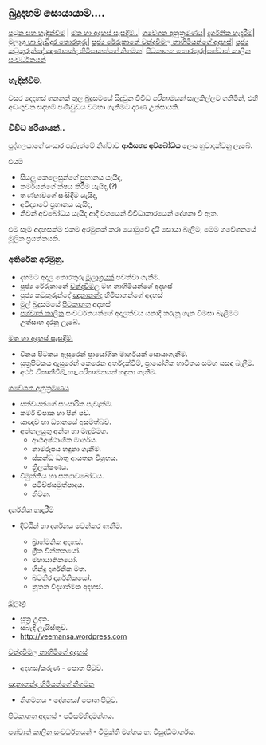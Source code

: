 ## බුදුදහම සොයායාම....

[පටුන සහ හැඳින්වීම](/page0.md) |
[මත හා අදහස් සැසඳීම්..](/page1.md)|
[ගවේශන අනුක්‍රමණය](/page2.md)|
[දාර්ශනික හැදෑරීම්](/page3.md)|
[මූලාශ්‍ර හා වැඩිදුර තොරතුරු](/page4.md)|
[පූජ්‍ය රේරුකානේ චන්දවිමල නාහිමියන්ගේ අදහස්](/page5.md)|
[පූජ්‍ය කටුකුරුන්දේ ඤාණානන්ද හිමිපානන්ගේ නිගමන](/page6.md)|
[පිටකාගත තොරතුරු](/page7.md)|[පශ්චාත් කාලීන සංවර්ධනයන්](/page8.md)


### හැඳින්වීම.
වසර දෙදහස් ගනනක් තුල බුදුසමයේ සිදුවුන විවිධ _පරිනාමයන්_ සැලකිල්ලට ගනිමින්, එහි අඩංගුවන සදහම් පණිවුඩය වටහා ගැනීමට දරණ උත්සායකි.

### විවිධ පරියායන්..
පුද්ගලයාගේ සංසාර පැවැත්මේ නිශ්ටාව **ආර්‍යසත්‍ය අවබෝධය** ලෙස හුවාදක්වනු ලැබේ.

එයම
- සියලු කෙලෙසුන්ගේ ප්‍රහානය යැයිද,
- කර්මයන්ගේ ක්ෂය කිරීම යැයිද,(?)
- තණ්හාවගේ සංසිඳීම යැයිද,
- අවිද්‍යාවේ ප්‍රහානය යැයිද,
- නිවන් අවබෝධය යැයිද ආදී වශයෙන් විවිධාකාරයෙන් දේශනා වී ඇත.

එම සෑම අදහසක්ම එකම අරමුනක් කරා යොමුවේ දැයි  සොයා බැලීම, මෙම ගවේශනයේ මූලික ප්‍රයත්නයකි.

### අතිරේක අරමුනු.
- දහමට අදාල තොරතුරු [මූලාශ්‍රයක්](/page4.md) පවත්වා ගැනීම.
- පූජ්‍ය රේරුකානේ [චන්දවිමල](/page5.md) මහ නාහිමියන්ගේ අදහස්
- පූජ්‍ය කටුකුරුන්දේ [ඤානානන්ද](/page6.md) හිමිපානන්ගේ අදහස්
- මුල් බුදුසමයේ [පිටකාගත](/page7.md) අදහස්
- [පශ්චාත් කාලීන](/page8.md) සංවර්ධනයන්ගේ අදාලත්වය
යනාදී කරුනූ ගැන විමසා බැලීමට උත්සාහ දරනු ලැබේ.

[මත හා අදහස් සැසඳීම්.](/page1.md)

- විනය පිටකය ඇසුරෙන් ප්‍රායෝගික මාර්ගයක් සොයාගැනීම.
- සූත්‍රපිටකය ඇසුරෙන් කෙරෙන අර්තදැක්වීම්, ප්‍රායෝගික භාවිතය සමඟ සසඳා බැලීම.
- අර්ථ _විකෘතිවීම්_හා_පරිනාමනයන්_ හඳුනා ගැනීම.


[ගවේශන අනුක්‍රමණය](/page2.md)
- සත්වයන්ගේ සාංසාරික පැවැත්ම.
- කර්ම විපාක හා පින් පව්.
- යාඥාව හා ධ්‍යානයේ අසමත්බව.
- අත්හලයුතු අන්ත හා මැදුම්මග.
	- ආර්‍යඅෂ්ඨාංගික මාර්ගය.
	- නාමරූපය හඳුනා ගැනීම.
	- ස්කන්ධ ධාතු ආයතන විග්‍රහය.
	- ත්‍රිලක්ෂණය.
- විමුත්තිය හා සත්‍යාවබෝධය.
	- පටිච්ඡසමුත්පාදය.
	- නිවන.

[දාර්ශනික හැදෑරීම්](/page3.md)
- දිට්ඨින් හා දර්ශනය වෙන්කර ගැනීම.

	- බ්‍රාහ්මනික අදහස්.
	- ග්‍රීක චින්තකයෝ.
	- මහායානිකයෝ.
	- හින්දු දාර්ශනික මත.
	- බටහිර දාර්ශනිකයෝ.
	- නූතන විද්‍යාත්මක අදහස්.


[මූලාශ්‍ර ](/page4.md)
- සූත්‍ර උදෘත.
- සබැඳි ලැයිස්තුව.
- http://veemansa.wordpress.com

[චන්දවිමල නාහිමිගේ අදහස්](/page5.md)
- අදහස/කරුණ - පොත පිටුව.

[ඤානානන්ද හිමියන්ගේ නිගමන](/page6.md)
- නිගමනය - දේශනය/ පොත පිටුව.

[පිටකාගත අදහස්](/page7.md)
	- පටිසම්භිදාමග්ගය.

[පශ්චාත් කාලීන සංවර්ධනයන්](/page8.md)
	- විමුක්ති මග්ගය හා විසුද්ධිමාර්ගය.
